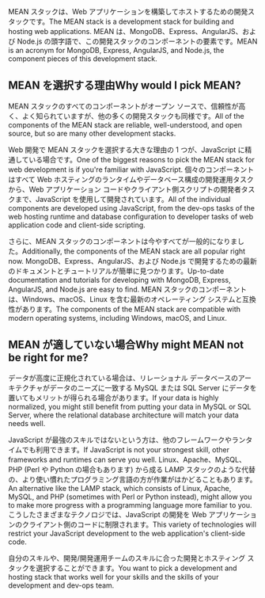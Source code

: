 <span data-ttu-id="be4aa-101">MEAN スタックは、Web アプリケーションを構築してホストするための開発スタックです。</span><span class="sxs-lookup"><span data-stu-id="be4aa-101">The MEAN stack is a development stack for building and hosting web applications.</span></span> <span data-ttu-id="be4aa-102">MEAN は、MongoDB、Express、AngularJS、および Node.js の頭字語で、この開発スタックのコンポーネントの要素です。</span><span class="sxs-lookup"><span data-stu-id="be4aa-102">MEAN is an acronym for MongoDB, Express, AngularJS, and Node.js, the component pieces of this development stack.</span></span>

## <a name="why-would-i-pick-mean"></a><span data-ttu-id="be4aa-103">MEAN を選択する理由</span><span class="sxs-lookup"><span data-stu-id="be4aa-103">Why would I pick MEAN?</span></span>

<span data-ttu-id="be4aa-104">MEAN スタックのすべてのコンポーネントがオープン ソースで、信頼性が高く、よく知られていますが、他の多くの開発スタックも同様です。</span><span class="sxs-lookup"><span data-stu-id="be4aa-104">All of the components of the MEAN stack are reliable, well-understood, and open source, but so are many other development stacks.</span></span> 

<span data-ttu-id="be4aa-105">Web 開発で MEAN スタックを選択する大きな理由の 1 つが、JavaScript に精通している場合です。</span><span class="sxs-lookup"><span data-stu-id="be4aa-105">One of the biggest reasons to pick the MEAN stack for web development is if you're familiar with JavaScript.</span></span> <span data-ttu-id="be4aa-106">個々のコンポーネントはすべて Web ホスティングのランタイムやデータベース構成の開発運用タスクから、Web アプリケーション コードやクライアント側スクリプトの開発者タスクまで、JavaScript を使用して開発されています。</span><span class="sxs-lookup"><span data-stu-id="be4aa-106">All of the individual components are developed using JavaScript, from the dev-ops tasks of the web hosting runtime and database configuration to developer tasks of web application code and client-side scripting.</span></span>

<span data-ttu-id="be4aa-107">さらに、MEAN スタックのコンポーネントは今やすべてが一般的になりました。</span><span class="sxs-lookup"><span data-stu-id="be4aa-107">Additionally, the components of the MEAN stack are all popular right now.</span></span> <span data-ttu-id="be4aa-108">MongoDB、Express、AngularJS、および Node.js で開発するための最新のドキュメントとチュートリアルが簡単に見つかります。</span><span class="sxs-lookup"><span data-stu-id="be4aa-108">Up-to-date documentation and tutorials for developing with MongoDB, Express, AngularJS, and Node.js are easy to find.</span></span> <span data-ttu-id="be4aa-109">MEAN スタックのコンポーネントは、Windows、macOS、Linux を含む最新のオペレーティング システムと互換性があります。</span><span class="sxs-lookup"><span data-stu-id="be4aa-109">The components of the MEAN stack are compatible with modern operating systems, including Windows, macOS, and Linux.</span></span>

## <a name="why-might-mean-not-be-right-for-me"></a><span data-ttu-id="be4aa-110">MEAN が適していない場合</span><span class="sxs-lookup"><span data-stu-id="be4aa-110">Why might MEAN not be right for me?</span></span>

<span data-ttu-id="be4aa-111">データが高度に正規化されている場合は、リレーショナル データベースのアーキテクチャがデータのニーズに一致する MySQL または SQL Server にデータを置いてもメリットが得られる場合があります。</span><span class="sxs-lookup"><span data-stu-id="be4aa-111">If your data is highly normalized, you might still benefit from putting your data in MySQL or SQL Server, where the relational database architecture will match your data needs well.</span></span>

<span data-ttu-id="be4aa-112">JavaScript が最強のスキルではないという方は、他のフレームワークやランタイムでも利用できます。</span><span class="sxs-lookup"><span data-stu-id="be4aa-112">If JavaScript is not your strongest skill, other frameworks and runtimes can serve you well.</span></span> <span data-ttu-id="be4aa-113">Linux、Apache、MySQL、PHP (Perl や Python の場合もあります) から成る LAMP スタックのような代替の、より使い慣れたプログラミング言語の方が作業がはかどることもあります。</span><span class="sxs-lookup"><span data-stu-id="be4aa-113">An alternative like the LAMP stack, which consists of Linux, Apache, MySQL, and PHP (sometimes with Perl or Python instead), might allow you to make more progress with a programming language more familiar to you.</span></span> <span data-ttu-id="be4aa-114">こうしたさまざまなテクノロジでは、JavaScript の開発を Web アプリケーションのクライアント側のコードに制限されます。</span><span class="sxs-lookup"><span data-stu-id="be4aa-114">This variety of technologies will restrict your JavaScript development to the web application's client-side code.</span></span>

<span data-ttu-id="be4aa-115">自分のスキルや、開発/開発運用チームのスキルに合った開発とホスティング スタックを選択することができます。</span><span class="sxs-lookup"><span data-stu-id="be4aa-115">You want to pick a development and hosting stack that works well for your skills and the skills of your development and dev-ops team.</span></span>